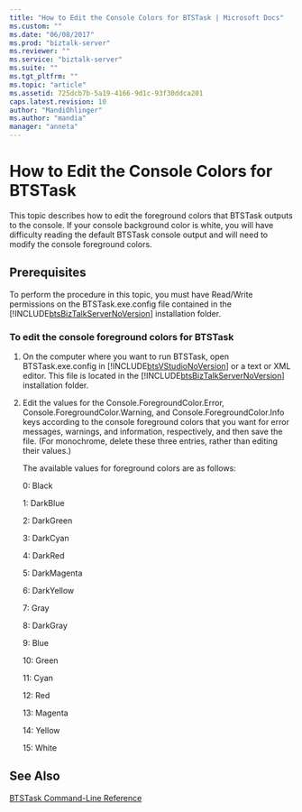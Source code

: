 ```yaml
---
title: "How to Edit the Console Colors for BTSTask | Microsoft Docs"
ms.custom: ""
ms.date: "06/08/2017"
ms.prod: "biztalk-server"
ms.reviewer: ""
ms.service: "biztalk-server"
ms.suite: ""
ms.tgt_pltfrm: ""
ms.topic: "article"
ms.assetid: 725dcb7b-5a19-4166-9d1c-93f30ddca201
caps.latest.revision: 10
author: "MandiOhlinger"
ms.author: "mandia"
manager: "anneta"
---
```

# How to Edit the Console Colors for BTSTask
This topic describes how to edit the foreground colors that BTSTask outputs to the console. If your console background color is white, you will have difficulty reading the default BTSTask console output and will need to modify the console foreground colors.  
  
## Prerequisites  
 To perform the procedure in this topic, you must have Read/Write permissions on the BTSTask.exe.config file contained in the [!INCLUDE[btsBizTalkServerNoVersion](../includes/btsbiztalkservernoversion-md.md)] installation folder.  
  
### To edit the console foreground colors for BTSTask  
  
1.  On the computer where you want to run BTSTask, open BTSTask.exe.config in [!INCLUDE[btsVStudioNoVersion](../includes/btsvstudionoversion-md.md)] or a text or XML editor. This file is located in the [!INCLUDE[btsBizTalkServerNoVersion](../includes/btsbiztalkservernoversion-md.md)] installation folder.  
  
2.  Edit the values for the Console.ForegroundColor.Error, Console.ForegroundColor.Warning, and Console.ForegroundColor.Info keys according to the console foreground colors that you want for error messages, warnings, and information, respectively, and then save the file. (For monochrome, delete these three entries, rather than editing their values.)  
  
     The available values for foreground colors are as follows:  
  
     0: Black  
  
     1: DarkBlue  
  
     2: DarkGreen  
  
     3: DarkCyan  
  
     4: DarkRed  
  
     5: DarkMagenta  
  
     6: DarkYellow  
  
     7: Gray  
  
     8: DarkGray  
  
     9: Blue  
  
     10: Green  
  
     11: Cyan  
  
     12: Red  
  
     13: Magenta  
  
     14: Yellow  
  
     15: White  
  
## See Also  
 [BTSTask Command-Line Reference](../core/btstask-command-line-reference.md)